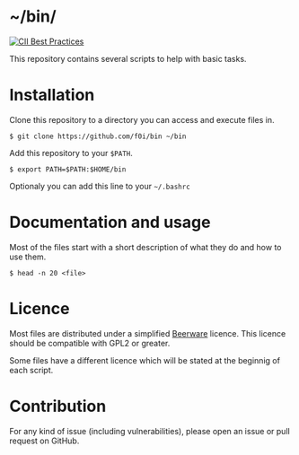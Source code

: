 # ~/bin/

[![CII Best Practices](https://bestpractices.coreinfrastructure.org/projects/306/badge)](https://bestpractices.coreinfrastructure.org/projects/306)

This repository contains several scripts to help with basic tasks.

# Installation

Clone this repository to a directory you can access and execute files in.

    $ git clone https://github.com/f0i/bin ~/bin

Add this repository to your `$PATH`.

    $ export PATH=$PATH:$HOME/bin

Optionaly you can add this line to your `~/.bashrc`

# Documentation and usage

Most of the files start with a short description of what they do and how to use them.

    $ head -n 20 <file>

# Licence

Most files are distributed under a simplified [Beerware](https://en.wikipedia.org/wiki/Beerware) licence.
This licence should be compatible with GPL2 or greater.

Some files have a different licence which will be stated at the beginnig of each script.

# Contribution

For any kind of issue (including vulnerabilities), please open an issue or pull request on GitHub.
